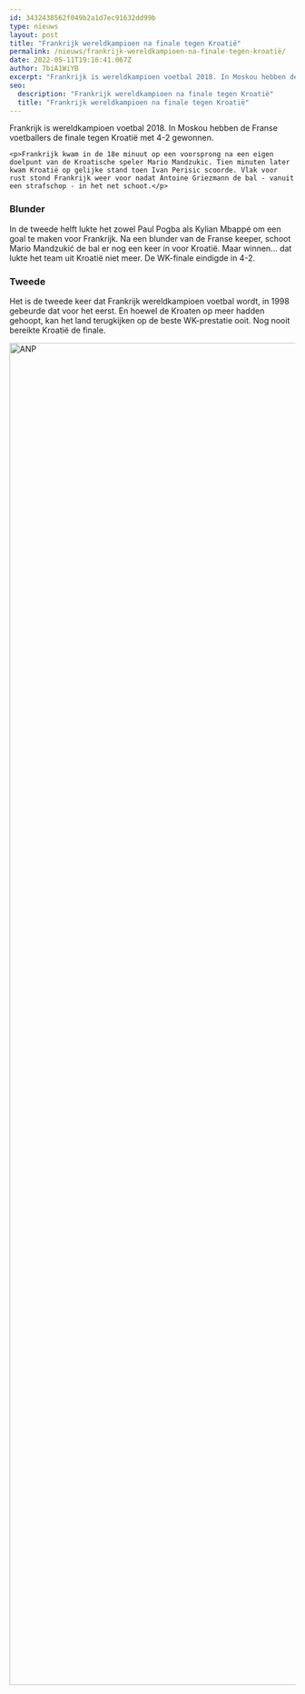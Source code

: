 ```yaml
---
id: 3432438562f049b2a1d7ec91632dd99b
type: nieuws
layout: post
title: "Frankrijk wereldkampioen na finale tegen Kroatië"
permalink: /nieuws/frankrijk-wereldkampioen-na-finale-tegen-kroatië/
date: 2022-05-11T19:16:41.067Z
author: 7biA1WiYB
excerpt: "Frankrijk is wereldkampioen voetbal 2018. In Moskou hebben de Franse voetballers de finale tegen Kroatië met 4-2 gewonnen.  "
seo:
  description: "Frankrijk wereldkampioen na finale tegen Kroatië"
  title: "Frankrijk wereldkampioen na finale tegen Kroatië"
---
```

Frankrijk is wereldkampioen voetbal 2018. In Moskou hebben de Franse voetballers de finale tegen Kroatië met 4-2 gewonnen.  

    <p>Frankrijk kwam in de 18e minuut op een voorsprong na een eigen doelpunt van de Kroatische speler Mario Mandzukic. Tien minuten later kwam Kroatië op gelijke stand toen Ivan Perisic scoorde. Vlak voor rust stond Frankrijk weer voor nadat Antoine Griezmann de bal - vanuit een strafschop - in het net schoot.</p>
<h3>Blunder</h3>
<p>In de tweede helft lukte het zowel Paul Pogba als Kylian Mbappé om een goal te maken voor Frankrijk. Na een blunder van de Franse keeper, schoot Mario Mandzukić de bal er nog een keer in voor Kroatië. Maar winnen... dat lukte het team uit Kroatië niet meer. De WK-finale eindigde in 4-2.</p>
<h3>Tweede</h3>
<p>Het is de tweede keer dat Frankrijk wereldkampioen voetbal wordt, in 1998 gebeurde dat voor het eerst. En hoewel de Kroaten op meer hadden gehoopt, kan het land terugkijken op de beste WK-prestatie ooit. Nog nooit bereikte Kroatië de finale.</p>
<p><div class="media media-element-container media-default"><div id="file-534017" class="file file-image file-image-jpeg">

        
  
  <div class="content">
    <img alt="ANP" title="Foto: ANP" height="2363" width="3543" class="media-element file-default" data-delta="1" src="https://original.sevendays.nl/sites/default/files/ANP-58444832.jpg">  </div>

  
</div>
</div>  
